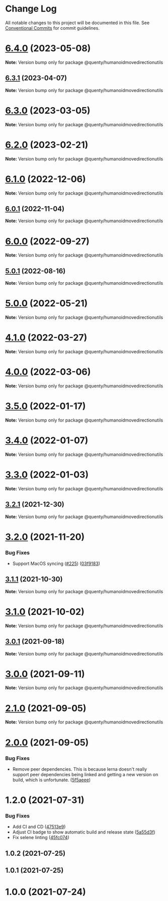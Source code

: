 # Change Log

All notable changes to this project will be documented in this file.
See [Conventional Commits](https://conventionalcommits.org) for commit guidelines.

# [6.4.0](https://github.com/Quenty/NevermoreEngine/compare/@quenty/humanoidmovedirectionutils@6.3.1...@quenty/humanoidmovedirectionutils@6.4.0) (2023-05-08)

**Note:** Version bump only for package @quenty/humanoidmovedirectionutils





## [6.3.1](https://github.com/Quenty/NevermoreEngine/compare/@quenty/humanoidmovedirectionutils@6.3.0...@quenty/humanoidmovedirectionutils@6.3.1) (2023-04-07)

**Note:** Version bump only for package @quenty/humanoidmovedirectionutils





# [6.3.0](https://github.com/Quenty/NevermoreEngine/compare/@quenty/humanoidmovedirectionutils@6.2.0...@quenty/humanoidmovedirectionutils@6.3.0) (2023-03-05)

**Note:** Version bump only for package @quenty/humanoidmovedirectionutils





# [6.2.0](https://github.com/Quenty/NevermoreEngine/compare/@quenty/humanoidmovedirectionutils@6.1.0...@quenty/humanoidmovedirectionutils@6.2.0) (2023-02-21)

**Note:** Version bump only for package @quenty/humanoidmovedirectionutils





# [6.1.0](https://github.com/Quenty/NevermoreEngine/compare/@quenty/humanoidmovedirectionutils@6.0.1...@quenty/humanoidmovedirectionutils@6.1.0) (2022-12-06)

**Note:** Version bump only for package @quenty/humanoidmovedirectionutils





## [6.0.1](https://github.com/Quenty/NevermoreEngine/compare/@quenty/humanoidmovedirectionutils@6.0.0...@quenty/humanoidmovedirectionutils@6.0.1) (2022-11-04)

**Note:** Version bump only for package @quenty/humanoidmovedirectionutils





# [6.0.0](https://github.com/Quenty/NevermoreEngine/compare/@quenty/humanoidmovedirectionutils@5.0.1...@quenty/humanoidmovedirectionutils@6.0.0) (2022-09-27)

**Note:** Version bump only for package @quenty/humanoidmovedirectionutils





## [5.0.1](https://github.com/Quenty/NevermoreEngine/compare/@quenty/humanoidmovedirectionutils@5.0.0...@quenty/humanoidmovedirectionutils@5.0.1) (2022-08-16)

**Note:** Version bump only for package @quenty/humanoidmovedirectionutils





# [5.0.0](https://github.com/Quenty/NevermoreEngine/compare/@quenty/humanoidmovedirectionutils@4.1.0...@quenty/humanoidmovedirectionutils@5.0.0) (2022-05-21)

**Note:** Version bump only for package @quenty/humanoidmovedirectionutils





# [4.1.0](https://github.com/Quenty/NevermoreEngine/compare/@quenty/humanoidmovedirectionutils@4.0.0...@quenty/humanoidmovedirectionutils@4.1.0) (2022-03-27)

**Note:** Version bump only for package @quenty/humanoidmovedirectionutils





# [4.0.0](https://github.com/Quenty/NevermoreEngine/compare/@quenty/humanoidmovedirectionutils@3.5.0...@quenty/humanoidmovedirectionutils@4.0.0) (2022-03-06)

**Note:** Version bump only for package @quenty/humanoidmovedirectionutils





# [3.5.0](https://github.com/Quenty/NevermoreEngine/compare/@quenty/humanoidmovedirectionutils@3.4.0...@quenty/humanoidmovedirectionutils@3.5.0) (2022-01-17)

**Note:** Version bump only for package @quenty/humanoidmovedirectionutils





# [3.4.0](https://github.com/Quenty/NevermoreEngine/compare/@quenty/humanoidmovedirectionutils@3.3.0...@quenty/humanoidmovedirectionutils@3.4.0) (2022-01-07)

**Note:** Version bump only for package @quenty/humanoidmovedirectionutils





# [3.3.0](https://github.com/Quenty/NevermoreEngine/compare/@quenty/humanoidmovedirectionutils@3.2.1...@quenty/humanoidmovedirectionutils@3.3.0) (2022-01-03)

**Note:** Version bump only for package @quenty/humanoidmovedirectionutils





## [3.2.1](https://github.com/Quenty/NevermoreEngine/compare/@quenty/humanoidmovedirectionutils@3.2.0...@quenty/humanoidmovedirectionutils@3.2.1) (2021-12-30)

**Note:** Version bump only for package @quenty/humanoidmovedirectionutils





# [3.2.0](https://github.com/Quenty/NevermoreEngine/compare/@quenty/humanoidmovedirectionutils@3.1.1...@quenty/humanoidmovedirectionutils@3.2.0) (2021-11-20)


### Bug Fixes

* Support MacOS syncing ([#225](https://github.com/Quenty/NevermoreEngine/issues/225)) ([03f9183](https://github.com/Quenty/NevermoreEngine/commit/03f918392c6a5bdd33f8a17c38de371d1e06c67a))





## [3.1.1](https://github.com/Quenty/NevermoreEngine/compare/@quenty/humanoidmovedirectionutils@3.1.0...@quenty/humanoidmovedirectionutils@3.1.1) (2021-10-30)

**Note:** Version bump only for package @quenty/humanoidmovedirectionutils





# [3.1.0](https://github.com/Quenty/NevermoreEngine/compare/@quenty/humanoidmovedirectionutils@3.0.1...@quenty/humanoidmovedirectionutils@3.1.0) (2021-10-02)

**Note:** Version bump only for package @quenty/humanoidmovedirectionutils





## [3.0.1](https://github.com/Quenty/NevermoreEngine/compare/@quenty/humanoidmovedirectionutils@3.0.0...@quenty/humanoidmovedirectionutils@3.0.1) (2021-09-18)

**Note:** Version bump only for package @quenty/humanoidmovedirectionutils





# [3.0.0](https://github.com/Quenty/NevermoreEngine/compare/@quenty/humanoidmovedirectionutils@2.1.0...@quenty/humanoidmovedirectionutils@3.0.0) (2021-09-11)

**Note:** Version bump only for package @quenty/humanoidmovedirectionutils





# [2.1.0](https://github.com/Quenty/NevermoreEngine/compare/@quenty/humanoidmovedirectionutils@2.0.0...@quenty/humanoidmovedirectionutils@2.1.0) (2021-09-05)

**Note:** Version bump only for package @quenty/humanoidmovedirectionutils





# [2.0.0](https://github.com/Quenty/NevermoreEngine/compare/@quenty/humanoidmovedirectionutils@1.2.0...@quenty/humanoidmovedirectionutils@2.0.0) (2021-09-05)


### Bug Fixes

* Remove peer dependencies. This is because lerna doesn't really support peer dependencies being linked and getting a new version on build, which is unfortunate. ([5f5aeee](https://github.com/Quenty/NevermoreEngine/commit/5f5aeeea8de9975435309e53679f0ef7064f9dd0))





# 1.2.0 (2021-07-31)


### Bug Fixes

* Add CI and CD ([47513e9](https://github.com/Quenty/NevermoreEngine/commit/47513e9b568162707534af132396dd8756947dd3))
* Adjust CI badge to show automatic build and release state ([5a55d3f](https://github.com/Quenty/NevermoreEngine/commit/5a55d3f19bf8d66a760d67da9b56ed47fab74656))
* Fix selene linting ([45fc074](https://github.com/Quenty/NevermoreEngine/commit/45fc07489ee59127ac6582689f19a0e87c1e5b5a))



## 1.0.2 (2021-07-25)



## 1.0.1 (2021-07-25)



# 1.0.0 (2021-07-24)
